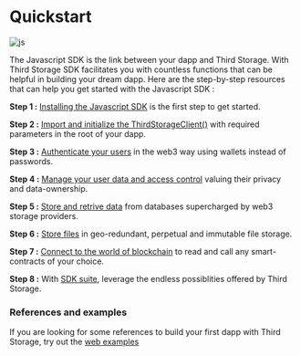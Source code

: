 # Quickstart

![js](https://cdn.discordapp.com/attachments/1030935403177459732/1031504291774611486/javascript1.png)

The Javascript SDK is the link between your dapp and Third Storage. With Third Storage SDK facilitates you with countless functions that can be helpful in building your dream dapp. Here are the step-by-step resources that can help you get started with the Javascript SDK :

**Step 1 :** [Installing the Javascript SDK](/javascript/installation) is the first step to get started.

**Step 2 :** [Import and initialize the ThirdStorageClient()](javascript/initialize) with required parameters in the root of your dapp.

**Step 3 :** [Authenticate your users](javascript/authentication) in the web3 way using wallets instead of passwords.

**Step 4 :** [Manage your user data and access control](javascript/user-data) valuing their privacy and data-ownership.

**Step 5 :** [Store and retrive data](javascript/database) from databases supercharged by web3 storage providers.

**Step 6 :** [Store files](javascript/storage) in geo-redundant, perpetual and immutable file storage.

**Step 7 :** [Connect to the world of blockchain](javascript/blockchain-provider) to read and call any smart-contracts of your choice.

**Step 8 :** With [SDK suite](javascript/authentication), leverage the endless possiblities offered by Third Storage.


### References and examples

If you are looking for some references to build your first dapp with Third Storage, try out the [web examples](/examples)